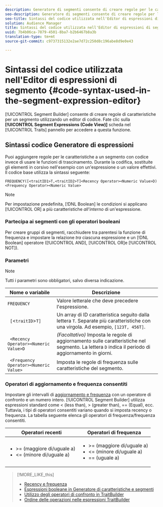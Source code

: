 ```yaml
---
description: Generatore di segmenti consente di creare regole per le caratteristiche di un segmento utilizzando un editor di codice. Fate clic sulla scheda Espressioni segmento (vista Codice) nel pannello Caratteristiche per accedere a questa funzione.
seo-description: Generatore di segmenti consente di creare regole per le caratteristiche di un segmento utilizzando un editor di codice. Fate clic sulla scheda Espressioni segmento (vista Codice) nel pannello Caratteristiche per accedere a questa funzione.
seo-title: Sintassi del codice utilizzata nell'Editor di espressioni di segmento
solution: Audience Manager
title: Sintassi del codice utilizzata nell'Editor di espressioni di segmento
uuid: 7b4b06ca-7879-4501-8ba7-b2b6467b8a3b
translation-type: tm+mt
source-git-commit: c9737315132e2ae7d72c250d8c196abe8d9e0e43

---
```



# Sintassi del codice utilizzata nell'Editor di espressioni di segmento {#code-syntax-used-in-the-segment-expression-editor}

[!UICONTROL Segment Builder] consente di creare regole di caratteristiche per un segmento utilizzando un editor di codice. Fate clic sulla **[!UICONTROL Segment Expressions (Code View)]** scheda nel [!UICONTROL Traits] pannello per accedere a questa funzione.

## Sintassi codice Generatore di espressioni

Puoi aggiungere regole per le caratteristiche a un segmento con codice invece di usare le funzioni di trascinamento. Durante la codifica, sostituite gli elementi in corsivo nell'esempio con un'espressione o un valore effettivi. Il codice base utilizza la sintassi seguente:

```
FREQUENCY([<traitID1>T,<traitID2>T]<Recency Operator><Numeric Value>D)
<Frequency Operator><Numeric Value>
```

>[!NOTE]
>
>Per impostazione predefinita, [!DNL Boolean] le condizioni si applicano [!UICONTROL OR] a più caratteristiche *all'interno* di un'espressione.

### Partecipa ai segmenti con gli operatori booleani

Per creare gruppi di segmenti, racchiudere tra parentesi la funzione di frequenza e impostare la relazione *tra* ciascuna espressione e un [!DNL Boolean] operatore ([!UICONTROL AND], [!UICONTROL OR]e [!UICONTROL NOT]).

### Parametri

>[!NOTE]
>
>Tutti i parametri sono obbligatori, salvo diversa indicazione.

| Nome o variabile | Descrizione |
|---|---|
| `FREQUENCY` | Valore letterale che deve precedere l'espressione. |
| ` [`&lt;`traitID`&gt;`T]` | Un array di ID caratteristica seguito dalla lettera `T`. Separate più caratteristiche con una virgola. Ad esempio, `[123T, 456T]`. |
| ` <Recency Operator><Numeric Value>D` | *(Facoltativo)* Imposta le regole di aggiornamento sulle caratteristiche nel segmento. La lettera `D` indica il periodo di aggiornamento in giorni. |
| ` <Frequency Operator><Numeric Value>` | Imposta le regole di frequenza sulle caratteristiche del segmento. |

### Operatori di aggiornamento e frequenza consentiti

Impostare gli intervalli di [aggiornamento e frequenza](../../features/segments/recency-and-frequency.md) con un operatore di confronto e un numero intero. [!UICONTROL Segment Builder] utilizza espressioni standard come &lt; (less than), &gt; (greater than), == (Equal), ecc. Tuttavia, i tipi di operatori consentiti variano quando si imposta recency o frequenza. La tabella seguente elenca gli operatori di frequenza/frequenza consentiti.

<table id="table_2F92617CB472442BA5639E24DB4E43D3"> 
 <thead> 
  <tr> 
   <th colname="col1" class="entry"> Operatori recenti </th> 
   <th colname="col2" class="entry"> Operatori di frequenza </th> 
  </tr> 
 </thead>
 <tbody> 
  <tr> 
   <td colname="col1"> 
    <ul id="ul_66D11A34097648A997BA5C6CCC38503A"> 
     <li id="li_EA0B607E58834E62B427C0B7626C2BD1">&gt;= (maggiore di/uguale a) </li> 
     <li id="li_CFE3D2DBEF424093A0497A70324D5B31">&lt;= (minore di/uguale a) </li> 
    </ul> </td> 
   <td colname="col2"> 
    <ul id="ul_A5A38BCD71B844F0B5FB28256069F87E"> 
     <li id="li_EA17C353214E4C2EA2B70169C94A2E53">&gt;= (maggiore di/uguale a) </li> 
     <li id="li_87CE5CCC6B44446BB2FD0AAD47712368">&lt;= (minore di/uguale a) </li> 
     <li id="li_7E922AEF3A524E78A18A9F6ECBF7460B">== (uguale a) </li> 
    </ul> </td> 
  </tr> 
 </tbody> 
</table>

>[!MORE_LIKE_this]
>
>* [Recency e frequenza](../../features/segments/recency-and-frequency.md)
>* [Espressioni booleane in Generatore di caratteristiche e segmenti](../../reference/boolean-expressions-tsb.md)
>* [Utilizzo degli operatori di confronto in TraitBuilder](../../features/traits/trait-comparison-operators.md)
>* [Ordine delle operazioni nelle espressioni TraitBuilder](../../features/traits/trait-operator-precedence.md)

